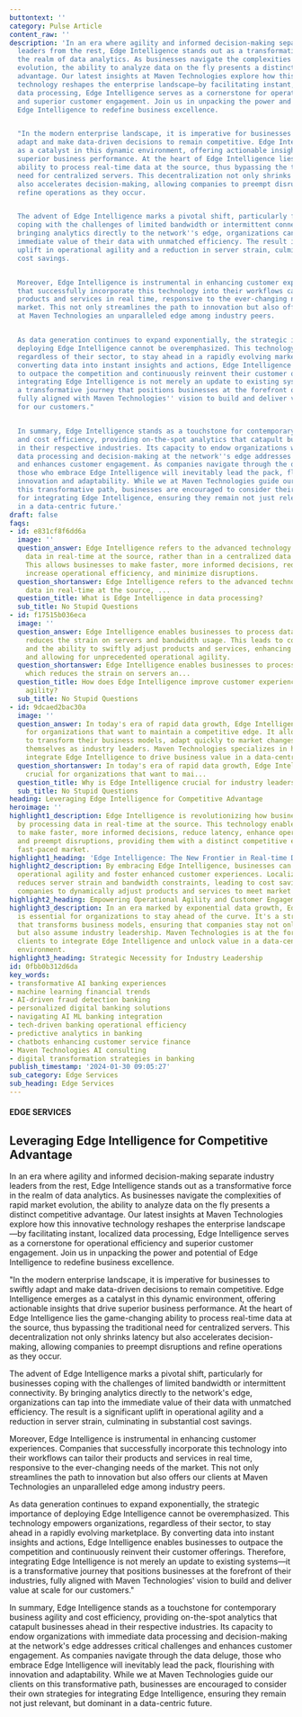 ```yaml
---
buttontext: ''
category: Pulse Article
content_raw: ''
description: 'In an era where agility and informed decision-making separate industry
  leaders from the rest, Edge Intelligence stands out as a transformative force in
  the realm of data analytics. As businesses navigate the complexities of rapid market
  evolution, the ability to analyze data on the fly presents a distinct competitive
  advantage. Our latest insights at Maven Technologies explore how this innovative
  technology reshapes the enterprise landscape—by facilitating instant, localized
  data processing, Edge Intelligence serves as a cornerstone for operational efficiency
  and superior customer engagement. Join us in unpacking the power and potential of
  Edge Intelligence to redefine business excellence.


  "In the modern enterprise landscape, it is imperative for businesses to swiftly
  adapt and make data-driven decisions to remain competitive. Edge Intelligence emerges
  as a catalyst in this dynamic environment, offering actionable insights that drive
  superior business performance. At the heart of Edge Intelligence lies the game-changing
  ability to process real-time data at the source, thus bypassing the traditional
  need for centralized servers. This decentralization not only shrinks latency but
  also accelerates decision-making, allowing companies to preempt disruptions and
  refine operations as they occur.


  The advent of Edge Intelligence marks a pivotal shift, particularly for businesses
  coping with the challenges of limited bandwidth or intermittent connectivity. By
  bringing analytics directly to the network''s edge, organizations can tap into the
  immediate value of their data with unmatched efficiency. The result is a significant
  uplift in operational agility and a reduction in server strain, culminating in substantial
  cost savings.


  Moreover, Edge Intelligence is instrumental in enhancing customer experiences. Companies
  that successfully incorporate this technology into their workflows can tailor their
  products and services in real time, responsive to the ever-changing needs of the
  market. This not only streamlines the path to innovation but also offers our clients
  at Maven Technologies an unparalleled edge among industry peers.


  As data generation continues to expand exponentially, the strategic importance of
  deploying Edge Intelligence cannot be overemphasized. This technology empowers organizations,
  regardless of their sector, to stay ahead in a rapidly evolving marketplace. By
  converting data into instant insights and actions, Edge Intelligence enables businesses
  to outpace the competition and continuously reinvent their customer offerings. Therefore,
  integrating Edge Intelligence is not merely an update to existing systems—it is
  a transformative journey that positions businesses at the forefront of their industries,
  fully aligned with Maven Technologies'' vision to build and deliver value at scale
  for our customers."


  In summary, Edge Intelligence stands as a touchstone for contemporary business agility
  and cost efficiency, providing on-the-spot analytics that catapult businesses ahead
  in their respective industries. Its capacity to endow organizations with immediate
  data processing and decision-making at the network''s edge addresses critical challenges
  and enhances customer engagement. As companies navigate through the data deluge,
  those who embrace Edge Intelligence will inevitably lead the pack, flourishing with
  innovation and adaptability. While we at Maven Technologies guide our clients on
  this transformative path, businesses are encouraged to consider their own strategies
  for integrating Edge Intelligence, ensuring they remain not just relevant, but dominant
  in a data-centric future.'
draft: false
faqs:
- id: e831cf8f6dd6a
  image: ''
  question_answer: Edge Intelligence refers to the advanced technology that processes
    data in real-time at the source, rather than in a centralized data center or cloud.
    This allows businesses to make faster, more informed decisions, reduce latency,
    increase operational efficiency, and minimize disruptions.
  question_shortanswer: Edge Intelligence refers to the advanced technology that processes
    data in real-time at the source, ...
  question_title: What is Edge Intelligence in data processing?
  sub_title: No Stupid Questions
- id: f17515b036eca
  image: ''
  question_answer: Edge Intelligence enables businesses to process data locally, which
    reduces the strain on servers and bandwidth usage. This leads to cost savings
    and the ability to swiftly adjust products and services, enhancing customer engagement
    and allowing for unprecedented operational agility.
  question_shortanswer: Edge Intelligence enables businesses to process data locally,
    which reduces the strain on servers an...
  question_title: How does Edge Intelligence improve customer experiences and operational
    agility?
  sub_title: No Stupid Questions
- id: 9dcaed2bac30a
  image: ''
  question_answer: In today's era of rapid data growth, Edge Intelligence is crucial
    for organizations that want to maintain a competitive edge. It allows companies
    to transform their business models, adapt quickly to market changes, and position
    themselves as industry leaders. Maven Technologies specializes in helping clients
    integrate Edge Intelligence to drive business value in a data-centric environment.
  question_shortanswer: In today's era of rapid data growth, Edge Intelligence is
    crucial for organizations that want to mai...
  question_title: Why is Edge Intelligence crucial for industry leadership?
  sub_title: No Stupid Questions
heading: Leveraging Edge Intelligence for Competitive Advantage
heroimage: ''
highlight1_description: Edge Intelligence is revolutionizing how businesses operate
  by processing data in real-time at the source. This technology enables companies
  to make faster, more informed decisions, reduce latency, enhance operational efficiency,
  and preempt disruptions, providing them with a distinct competitive edge in today's
  fast-paced market.
highlight1_heading: 'Edge Intelligence: The New Frontier in Real-time Data Processing'
highlight2_description: By embracing Edge Intelligence, businesses can achieve unprecedented
  operational agility and foster enhanced customer experiences. Localized data processing
  reduces server strain and bandwidth constraints, leading to cost savings and allowing
  companies to dynamically adjust products and services to meet market demands swiftly.
highlight2_heading: Empowering Operational Agility and Customer Engagement
highlight3_description: In an era marked by exponential data growth, Edge Intelligence
  is essential for organizations to stay ahead of the curve. It's a strategic investment
  that transforms business models, ensuring that companies stay not only relevant
  but also assume industry leadership. Maven Technologies is at the forefront, aiding
  clients to integrate Edge Intelligence and unlock value in a data-centric business
  environment.
highlight3_heading: Strategic Necessity for Industry Leadership
id: 0fbb0b312d6da
key_words:
- transformative AI banking experiences
- machine learning financial trends
- AI-driven fraud detection banking
- personalized digital banking solutions
- navigating AI ML banking integration
- tech-driven banking operational efficiency
- predictive analytics in banking
- chatbots enhancing customer service finance
- Maven Technologies AI consulting
- digital transformation strategies in banking
publish_timestamp: '2024-01-30 09:05:27'
sub_category: Edge Services
sub_heading: Edge Services
---
```


#### EDGE SERVICES
## Leveraging Edge Intelligence for Competitive Advantage
In an era where agility and informed decision-making separate industry leaders from the rest, Edge Intelligence stands out as a transformative force in the realm of data analytics. As businesses navigate the complexities of rapid market evolution, the ability to analyze data on the fly presents a distinct competitive advantage. Our latest insights at Maven Technologies explore how this innovative technology reshapes the enterprise landscape—by facilitating instant, localized data processing, Edge Intelligence serves as a cornerstone for operational efficiency and superior customer engagement. Join us in unpacking the power and potential of Edge Intelligence to redefine business excellence.

"In the modern enterprise landscape, it is imperative for businesses to swiftly adapt and make data-driven decisions to remain competitive. Edge Intelligence emerges as a catalyst in this dynamic environment, offering actionable insights that drive superior business performance. At the heart of Edge Intelligence lies the game-changing ability to process real-time data at the source, thus bypassing the traditional need for centralized servers. This decentralization not only shrinks latency but also accelerates decision-making, allowing companies to preempt disruptions and refine operations as they occur.

The advent of Edge Intelligence marks a pivotal shift, particularly for businesses coping with the challenges of limited bandwidth or intermittent connectivity. By bringing analytics directly to the network's edge, organizations can tap into the immediate value of their data with unmatched efficiency. The result is a significant uplift in operational agility and a reduction in server strain, culminating in substantial cost savings.

Moreover, Edge Intelligence is instrumental in enhancing customer experiences. Companies that successfully incorporate this technology into their workflows can tailor their products and services in real time, responsive to the ever-changing needs of the market. This not only streamlines the path to innovation but also offers our clients at Maven Technologies an unparalleled edge among industry peers.

As data generation continues to expand exponentially, the strategic importance of deploying Edge Intelligence cannot be overemphasized. This technology empowers organizations, regardless of their sector, to stay ahead in a rapidly evolving marketplace. By converting data into instant insights and actions, Edge Intelligence enables businesses to outpace the competition and continuously reinvent their customer offerings. Therefore, integrating Edge Intelligence is not merely an update to existing systems—it is a transformative journey that positions businesses at the forefront of their industries, fully aligned with Maven Technologies' vision to build and deliver value at scale for our customers."

In summary, Edge Intelligence stands as a touchstone for contemporary business agility and cost efficiency, providing on-the-spot analytics that catapult businesses ahead in their respective industries. Its capacity to endow organizations with immediate data processing and decision-making at the network's edge addresses critical challenges and enhances customer engagement. As companies navigate through the data deluge, those who embrace Edge Intelligence will inevitably lead the pack, flourishing with innovation and adaptability. While we at Maven Technologies guide our clients on this transformative path, businesses are encouraged to consider their own strategies for integrating Edge Intelligence, ensuring they remain not just relevant, but dominant in a data-centric future.
